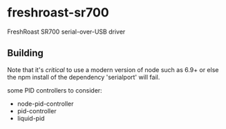 # freshroast-sr700
FreshRoast SR700 serial-over-USB driver

## Building
Note that it's *critical* to use a modern version of node such as 6.9+ or else the npm install of the dependency 'serialport' will fail.

some PID controllers to consider: 
* node-pid-controller
* pid-controller
* liquid-pid
